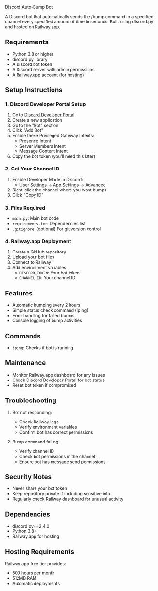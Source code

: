  Discord Auto-Bump Bot

A Discord bot that automatically sends the /bump command in a specified channel every specified amount of time in seconds. Built using discord.py and hosted on Railway.app.

## Requirements

- Python 3.8 or higher
- discord.py library
- A Discord bot token
- A Discord server with admin permissions
- A Railway.app account (for hosting)

## Setup Instructions

### 1. Discord Developer Portal Setup
1. Go to [Discord Developer Portal](https://discord.com/developers/applications)
2. Create a new application
3. Go to the "Bot" section
4. Click "Add Bot"
5. Enable these Privileged Gateway Intents:
   - Presence Intent
   - Server Members Intent
   - Message Content Intent
6. Copy the bot token (you'll need this later)

### 2. Get Your Channel ID
1. Enable Developer Mode in Discord:
   - User Settings → App Settings → Advanced
2. Right-click the channel where you want bumps
3. Click "Copy ID"

### 3. Files Required
- `main.py`: Main bot code
- `requirements.txt`: Dependencies list
- `.gitignore`: (optional) For git version control

### 4. Railway.app Deployment
1. Create a GitHub repository
2. Upload your bot files
3. Connect to Railway
4. Add environment variables:
   - `DISCORD_TOKEN`: Your bot token
   - `CHANNEL_ID`: Your channel ID

## Features
- Automatic bumping every 2 hours
- Simple status check command (!ping)
- Error handling for failed bumps
- Console logging of bump activities

## Commands
- `!ping`: Checks if bot is running

## Maintenance
- Monitor Railway.app dashboard for any issues
- Check Discord Developer Portal for bot status
- Reset bot token if compromised

## Troubleshooting
1. Bot not responding:
   - Check Railway logs
   - Verify environment variables
   - Confirm bot has correct permissions

2. Bump command failing:
   - Verify channel ID
   - Check bot permissions in the channel
   - Ensure bot has message send permissions

## Security Notes
- Never share your bot token
- Keep repository private if including sensitive info
- Regularly check Railway dashboard for unusual activity

## Dependencies
- discord.py==2.4.0
- Python 3.8+
- Railway.app for hosting

## Hosting Requirements
Railway.app free tier provides:
- 500 hours per month
- 512MB RAM
- Automatic deployments
